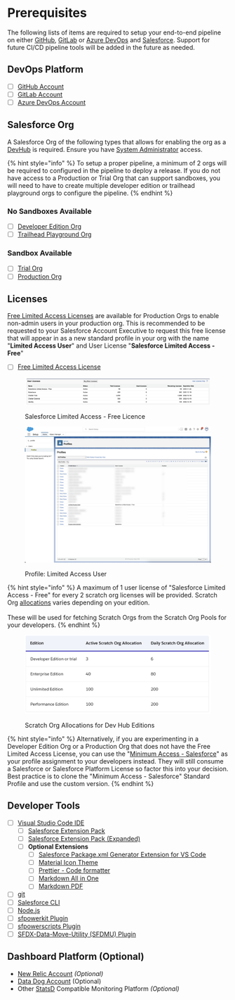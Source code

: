 # Prerequisites

The following lists of items are required to setup your end-to-end pipeline on either [GitHub](https://github.com/), [GitLab](https://about.gitlab.com/free-trial/) or [Azure DevOps](https://azure.microsoft.com/en-au/services/devops/#overview) and [Salesforce](https://www.salesforce.com).  Support for future CI/CD pipeline tools will be added in the future as needed.

## DevOps Platform <a href="#devops-platform" id="devops-platform"></a>

* [ ] ​[GitHub Account​](https://github.com/join)
* [ ] [​GitLab Account​](https://about.gitlab.com/free-trial/)
* [ ] ​[Azure DevOps Account](https://azure.microsoft.com/en-au/services/devops/#overview)

## Salesforce Org <a href="#salesforce" id="salesforce"></a>

A Salesforce Org of the following types that allows for enabling the org as a [DevHub](https://help.salesforce.com/s/articleView?language=en\_US\&type=5\&id=sf.sfdx\_setup\_enable\_devhub.htm) is required. Ensure you have [System Administrator](https://help.salesforce.com/s/articleView?id=How-to-change-Administrators-1327365222554\&language=en\_US\&r=https%3A%2F%2Fwww.google.com%2F\&type=1) access.

{% hint style="info" %}
To setup a proper pipeline, a minimum of 2 orgs will be required to configured in the pipeline to deploy a release.  If you do not have access to a Production or Trial Org that can support sandboxes, you will need to have to create multiple developer edition or trailhead playground orgs to configure the pipeline.
{% endhint %}

### No Sandboxes Available

* [ ] [Developer Edition Org](https://developer.salesforce.com/signup)
* [ ] [Trailhead Playground Org](https://trailhead.salesforce.com/content/learn/modules/trailhead\_playground\_management)

### Sandbox Available&#x20;

* [ ] [Trial Org](https://www.salesforce.com/form/signup/freetrial-sales-ee/)
* [ ] [Production Org](https://developer.salesforce.com/docs/atlas.en-us.sfdx\_dev.meta/sfdx\_dev/sfdx\_dev\_auth\_prod\_org.htm)​

## Licenses <a href="#developer-tools" id="developer-tools"></a>

[Free Limited Access Licenses](https://developer.salesforce.com/docs/atlas.en-us.sfdx\_dev.meta/sfdx\_dev/dev\_hub\_license.htm) are available for Production Orgs to enable non-admin users in your production org.  This is recommended to be requested to your Salesforce Account Executive to request this free license that will appear in as a new standard profile in your org with the name "**Limited Access User**" and User License "**Salesforce Limited Access - Free**"

* [ ] [Free Limited Access License](https://developer.salesforce.com/docs/atlas.en-us.sfdx\_dev.meta/sfdx\_dev/dev\_hub\_license.htm)

<figure><img src="../.gitbook/assets/image (41).png" alt=""><figcaption><p>Salesforce Limited Access - Free Licence</p></figcaption></figure>

<figure><img src="../.gitbook/assets/image (1) (2).png" alt=""><figcaption><p>Profile: Limited Access User</p></figcaption></figure>

{% hint style="info" %}
A maximum of 1 user license of "Salesforce Limited Access - Free" for every 2 scratch org licenses will be provided. Scratch Org [allocations](https://developer.salesforce.com/docs/atlas.en-us.sfdx\_dev.meta/sfdx\_dev/sfdx\_dev\_scratch\_orgs\_editions\_and\_allocations.htm) varies depending on your edition.\
\
These will be used for fetching Scratch Orgs from the Scratch Org Pools for your developers.
{% endhint %}

<figure><img src="../.gitbook/assets/image (28).png" alt=""><figcaption><p>Scratch Org Allocations for Dev Hub Editions</p></figcaption></figure>

{% hint style="info" %}
Alternatively, if you are experimenting in a Developer Edition Org or a Production Org that does not have the Free Limited Access License, you can use the "[Minimum Access - Salesforce](https://help.salesforce.com/s/articleView?id=release-notes.rn\_forcecom\_general\_new\_profile.htm\&type=5\&release=226)" as your profile assignment to your developers instead.  They will still consume a Salesforce or Salesforce Platform License so factor this into your decision.  Best practice is to clone the "Minimum Access - Salesforce" Standard Profile and use the custom version.
{% endhint %}

## Developer Tools <a href="#developer-tools" id="developer-tools"></a>

* [ ] ​[Visual Studio Code IDE](https://code.visualstudio.com/download)​
  * [ ] ​[Salesforce Extension Pack](https://marketplace.visualstudio.com/items?itemName=salesforce.salesforcedx-vscode)
  * [ ] [Salesforce Extension Pack (Expanded)​](https://marketplace.visualstudio.com/items?itemName=salesforce.salesforcedx-vscode-expanded)
  * [ ] **Optional Extensions**
    * [ ] [Salesforce Package.xml Generator Extension for VS Code](https://marketplace.visualstudio.com/items?itemName=VignaeshRamA.sfdx-package-xml-generator)
    * [ ] ​[Material Icon Theme](https://marketplace.visualstudio.com/items?itemName=PKief.material-icon-theme)​
    * [ ] ​[Prettier - Code formatter](https://marketplace.visualstudio.com/items?itemName=esbenp.prettier-vscode)​​
    * [ ] [Markdown All in One](https://marketplace.visualstudio.com/items?itemName=yzhang.markdown-all-in-one)
    * [ ] [Markdown PDF](https://marketplace.visualstudio.com/items?itemName=yzane.markdown-pdf)​​
* [ ] ​[git](https://git-scm.com)​
* [ ] ​[Salesforce CLI](https://www.npmjs.com/package/sfdx-cli)
* [ ] [Node.js](https://nodejs.org/en/download/)
* [ ] [​sfpowerkit Plugin](https://github.com/dxatscale/sfpowerkit)​
* [ ] [​sfpowerscripts Plugin](https://github.com/dxatscale/sfpowerscripts)​
* [ ] ​[SFDX-Data-Move-Utility (SFDMU) Plugin](https://github.com/forcedotcom/SFDX-Data-Move-Utility)​

## Dashboard Platform (Optional) <a href="#dashboard-platform" id="dashboard-platform"></a>

* ​[New Relic Account](https://newrelic.com/signup) _(Optional)_
* [Data Dog Account](https://www.datadoghq.com) (Optional)
* Other [StatsD](https://github.com/statsd/statsd) Compatible Monitoring Platform _(Optional)_
